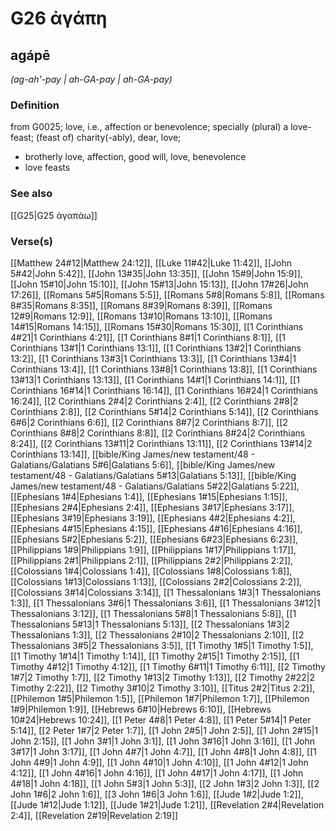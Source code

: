 # G26 ἀγάπη

## agápē

_(ag-ah'-pay | ah-GA-pay | ah-GA-pay)_

### Definition

from G0025; love, i.e., affection or benevolence; specially (plural) a love-feast; (feast of) charity(-ably), dear, love; 

- brotherly love, affection, good will, love, benevolence
- love feasts

### See also

[[G25|G25 ἀγαπάω]]

### Verse(s)

[[Matthew 24#12|Matthew 24:12]], [[Luke 11#42|Luke 11:42]], [[John 5#42|John 5:42]], [[John 13#35|John 13:35]], [[John 15#9|John 15:9]], [[John 15#10|John 15:10]], [[John 15#13|John 15:13]], [[John 17#26|John 17:26]], [[Romans 5#5|Romans 5:5]], [[Romans 5#8|Romans 5:8]], [[Romans 8#35|Romans 8:35]], [[Romans 8#39|Romans 8:39]], [[Romans 12#9|Romans 12:9]], [[Romans 13#10|Romans 13:10]], [[Romans 14#15|Romans 14:15]], [[Romans 15#30|Romans 15:30]], [[1 Corinthians 4#21|1 Corinthians 4:21]], [[1 Corinthians 8#1|1 Corinthians 8:1]], [[1 Corinthians 13#1|1 Corinthians 13:1]], [[1 Corinthians 13#2|1 Corinthians 13:2]], [[1 Corinthians 13#3|1 Corinthians 13:3]], [[1 Corinthians 13#4|1 Corinthians 13:4]], [[1 Corinthians 13#8|1 Corinthians 13:8]], [[1 Corinthians 13#13|1 Corinthians 13:13]], [[1 Corinthians 14#1|1 Corinthians 14:1]], [[1 Corinthians 16#14|1 Corinthians 16:14]], [[1 Corinthians 16#24|1 Corinthians 16:24]], [[2 Corinthians 2#4|2 Corinthians 2:4]], [[2 Corinthians 2#8|2 Corinthians 2:8]], [[2 Corinthians 5#14|2 Corinthians 5:14]], [[2 Corinthians 6#6|2 Corinthians 6:6]], [[2 Corinthians 8#7|2 Corinthians 8:7]], [[2 Corinthians 8#8|2 Corinthians 8:8]], [[2 Corinthians 8#24|2 Corinthians 8:24]], [[2 Corinthians 13#11|2 Corinthians 13:11]], [[2 Corinthians 13#14|2 Corinthians 13:14]], [[bible/King James/new testament/48 - Galatians/Galatians 5#6|Galatians 5:6]], [[bible/King James/new testament/48 - Galatians/Galatians 5#13|Galatians 5:13]], [[bible/King James/new testament/48 - Galatians/Galatians 5#22|Galatians 5:22]], [[Ephesians 1#4|Ephesians 1:4]], [[Ephesians 1#15|Ephesians 1:15]], [[Ephesians 2#4|Ephesians 2:4]], [[Ephesians 3#17|Ephesians 3:17]], [[Ephesians 3#19|Ephesians 3:19]], [[Ephesians 4#2|Ephesians 4:2]], [[Ephesians 4#15|Ephesians 4:15]], [[Ephesians 4#16|Ephesians 4:16]], [[Ephesians 5#2|Ephesians 5:2]], [[Ephesians 6#23|Ephesians 6:23]], [[Philippians 1#9|Philippians 1:9]], [[Philippians 1#17|Philippians 1:17]], [[Philippians 2#1|Philippians 2:1]], [[Philippians 2#2|Philippians 2:2]], [[Colossians 1#4|Colossians 1:4]], [[Colossians 1#8|Colossians 1:8]], [[Colossians 1#13|Colossians 1:13]], [[Colossians 2#2|Colossians 2:2]], [[Colossians 3#14|Colossians 3:14]], [[1 Thessalonians 1#3|1 Thessalonians 1:3]], [[1 Thessalonians 3#6|1 Thessalonians 3:6]], [[1 Thessalonians 3#12|1 Thessalonians 3:12]], [[1 Thessalonians 5#8|1 Thessalonians 5:8]], [[1 Thessalonians 5#13|1 Thessalonians 5:13]], [[2 Thessalonians 1#3|2 Thessalonians 1:3]], [[2 Thessalonians 2#10|2 Thessalonians 2:10]], [[2 Thessalonians 3#5|2 Thessalonians 3:5]], [[1 Timothy 1#5|1 Timothy 1:5]], [[1 Timothy 1#14|1 Timothy 1:14]], [[1 Timothy 2#15|1 Timothy 2:15]], [[1 Timothy 4#12|1 Timothy 4:12]], [[1 Timothy 6#11|1 Timothy 6:11]], [[2 Timothy 1#7|2 Timothy 1:7]], [[2 Timothy 1#13|2 Timothy 1:13]], [[2 Timothy 2#22|2 Timothy 2:22]], [[2 Timothy 3#10|2 Timothy 3:10]], [[Titus 2#2|Titus 2:2]], [[Philemon 1#5|Philemon 1:5]], [[Philemon 1#7|Philemon 1:7]], [[Philemon 1#9|Philemon 1:9]], [[Hebrews 6#10|Hebrews 6:10]], [[Hebrews 10#24|Hebrews 10:24]], [[1 Peter 4#8|1 Peter 4:8]], [[1 Peter 5#14|1 Peter 5:14]], [[2 Peter 1#7|2 Peter 1:7]], [[1 John 2#5|1 John 2:5]], [[1 John 2#15|1 John 2:15]], [[1 John 3#1|1 John 3:1]], [[1 John 3#16|1 John 3:16]], [[1 John 3#17|1 John 3:17]], [[1 John 4#7|1 John 4:7]], [[1 John 4#8|1 John 4:8]], [[1 John 4#9|1 John 4:9]], [[1 John 4#10|1 John 4:10]], [[1 John 4#12|1 John 4:12]], [[1 John 4#16|1 John 4:16]], [[1 John 4#17|1 John 4:17]], [[1 John 4#18|1 John 4:18]], [[1 John 5#3|1 John 5:3]], [[2 John 1#3|2 John 1:3]], [[2 John 1#6|2 John 1:6]], [[3 John 1#6|3 John 1:6]], [[Jude 1#2|Jude 1:2]], [[Jude 1#12|Jude 1:12]], [[Jude 1#21|Jude 1:21]], [[Revelation 2#4|Revelation 2:4]], [[Revelation 2#19|Revelation 2:19]]